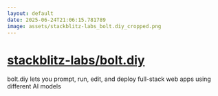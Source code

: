 ```yaml
---
layout: default
date: 2025-06-24T21:06:15.781789
image: assets/stackblitz-labs_bolt.diy_cropped.png
---
```


# [stackblitz-labs/bolt.diy](https://github.com/stackblitz-labs/bolt.diy)

bolt.diy lets you prompt, run, edit, and deploy full-stack web apps using different AI models
